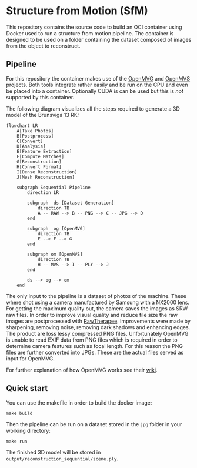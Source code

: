 # Structure from Motion (SfM)

This repository contains the source code to build an OCI container using Docker
used to run a structure from motion pipeline.
The container is designed to be used on a folder containing the dataset composed
of images from the object to reconstruct.

## Pipeline

For this repository the container makes use of the
[OpenMVG](https://github.com/openMVG/openMVG) and
[OpenMVS](https://github.com/cdcseacave/openMVS) projects. Both tools integrate
rather easily and be run on the CPU and even be placed into a container.
Optionally CUDA is can be used but this is *not* supported by this container.

The following diagram visualizes all the steps required to generate a 3D model
of the Brunsviga 13 RK:

```mermaid
flowchart LR
    A[Take Photos]
    B[Postprocess]
    C[Convert]
    D[Analysis]
    E[Feature Extraction]
    F[Compute Matches]
    G[Reconstruction]
    H[Convert Format]
    I[Dense Reconstruction]
    J[Mesh Reconstruction]

    subgraph Sequential Pipeline
        direction LR

        subgraph  ds [Dataset Generation]
            direction TB
            A -- RAW --> B -- PNG --> C -- JPG --> D
        end

        subgraph  og [OpenMVG]
            direction TB
            E --> F --> G
        end

        subgraph om [OpenMVS]
            direction TB
            H -- MVS --> I -- PLY --> J
        end

        ds --> og --> om
    end
```

The only input to the pipeline is a dataset of photos of the machine. These
where shot using a camera manufactured by Samsung with a NX2000 lens.
For getting the maximum quality out, the camera saves the images as SRW raw
files. In order to improve visual quality and reduce file size the raw images
are postprocessed with [RawTherapee](https://github.com/Beep6581/RawTherapee).
Improvements were made by sharpening, removing noise, removing dark shadows and
enhancing edges. The product are loss lessy compressed PNG files.
Unfortunately OpenMVG is unable to read EXIF data from PNG files which is
required in order to determine camera features such as focal length.
For this reason the PNG files are further converted into JPGs.
These are the actual files served as input for OpenMVG.

For further explanation of how OpenMVG works see their
[wiki](https://github.com/openMVG/openMVG/wiki/OpenMVG-on-your-image-dataset).

## Quick start

You can use the makefile in order to build the docker image:
```
make build
```

Then the pipeline can be run on a dataset stored in the `jpg` folder in your
working directory:
```
make run
```

The finished 3D model will be stored in
`output/reconstruction_sequential/scene.ply`.
